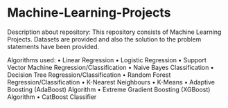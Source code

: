 # Machine-Learning-Projects


Description about repository:
This repository consists of  Machine Learning Projects. Datasets are provided and also the solution to the problem statements have been provided.

Algorithms used:
• Linear Regression
• Logistic Regression
• Support Vector Machine Regression/Classification
• Naive Bayes Classification
• Decision Tree Regression/Classification
• Random Forest Regression/Classification
• K-Nearest Neighbours
• K-Means
• Adaptive Boosting (AdaBoost) Algorithm
• Extreme Gradient Boosting (XGBoost) Algorithm
• CatBoost Classifier

